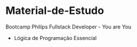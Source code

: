 # Material-de-Estudo
Bootcamp Philips Fullstack Developer - You are You

- Lógica de Programação Essencial